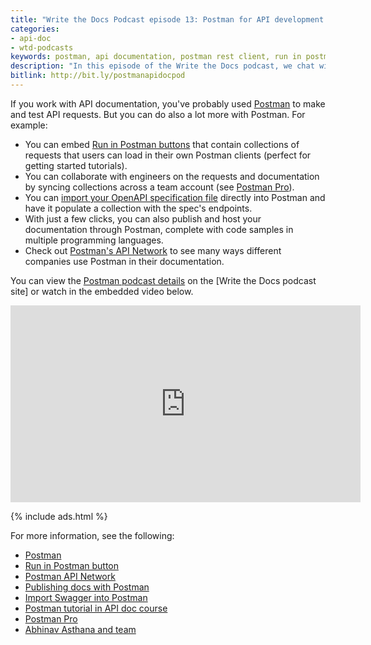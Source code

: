 ```yaml
---
title: "Write the Docs Podcast episode 13: Postman for API development and docs — Interview with Postman Founder"
categories:
- api-doc
- wtd-podcasts
keywords: postman, api documentation, postman rest client, run in postman button
description: "In this episode of the Write the Docs podcast, we chat with Abhinav Asthana (founder and CEO of Postman) to discuss how Postman, a REST client, can be used to create, collaborate, and publish API documentation."
bitlink: http://bit.ly/postmanapidocpod
---
```


If you work with API documentation, you've probably used [Postman](hhttps://www.getpostman.com/) to make and test API requests. But you can do also a lot more with Postman. For example:

* You can embed [Run in Postman buttons](https://www.getpostman.com/docs/postman_for_publishers/run_button/creating_run_button) that contain collections of requests that users can load in their own Postman clients (perfect for getting started tutorials).
* You can collaborate with engineers on the requests and documentation by syncing collections across a team account (see [Postman Pro](https://www.getpostman.com/docs/pro/what_is_pro)).
* You can [import your OpenAPI specification file](https://www.getpostman.com/docs/postman/collections/data_formats)  directly into Postman and have it populate a collection with the spec's endpoints.
* With just a few clicks, you can also publish and host your documentation through Postman, complete with code samples in multiple programming languages.
* Check out [Postman's API Network](https://www.getpostman.com/api-network/) to see many ways different companies use Postman in their documentation.

You can view the [Postman podcast details](http://podcast.writethedocs.org/2018/01/22/postman-for-api-docs-write-the-docs/) on the [Write the Docs podcast site] or watch in the embedded video below.

<iframe width="560" height="315" src="https://www.youtube.com/embed/WN4HWuj1Gws" frameborder="0" allow="autoplay; encrypted-media" allowfullscreen></iframe>

{% include ads.html %}

For more information, see the following:

* [Postman](hhttps://www.getpostman.com/)
* [Run in Postman button](https://www.getpostman.com/docs/postman_for_publishers/run_button/creating_run_button)
* [Postman API Network](https://www.getpostman.com/api-network/)
* [Publishing docs with Postman](https://www.getpostman.com/docs/postman/api_documentation/publishing_public_docs)
* [Import Swagger into Postman](https://www.getpostman.com/docs/postman/collections/data_formats)
* [Postman tutorial in API doc course](https://idratherbewriting.com/learnapidoc/docapis_postman.html)
* [Postman Pro](https://www.getpostman.com/docs/pro/what_is_pro)
* [Abhinav Asthana and team](https://www.getpostman.com/team)
